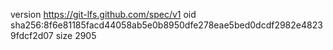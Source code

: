 version https://git-lfs.github.com/spec/v1
oid sha256:8f6e81185facd44058ab5e0b8950dfe278eae5bed0dcdf2982e48239fdcf2d07
size 2905
